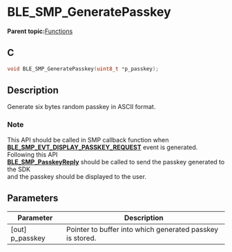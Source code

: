 # BLE\_SMP\_GeneratePasskey

**Parent topic:**[Functions](GUID-9CB8F27C-7921-4D62-8EBB-A41DD9F9D4D4.md)

## C

```c
void BLE_SMP_GeneratePasskey(uint8_t *p_passkey);
```

## Description

Generate six bytes random passkey in ASCII format.

### Note

This API should be called in SMP callback function when<br />**[BLE\_SMP\_EVT\_DISPLAY\_PASSKEY\_REQUEST](GUID-DA3C91C3-3ACA-4850-B469-FDF748DD2D87.md)** event is generated. Following this API<br />**[BLE\_SMP\_PasskeyReply](GUID-76DE5FAC-EFDF-4A89-B9AA-3B406D9D5ECA.md)** should be called to send the passkey generated to the SDK<br />and the passkey should be displayed to the user.

## Parameters

|Parameter|Description|
|---------|-----------|
|\[out\] p\_passkey|Pointer to buffer into which generated passkey is stored.|

